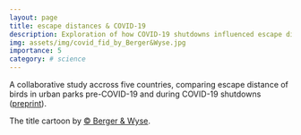 ```yaml
---
layout: page
title: escape distances & COVID-19
description: Exploration of how COVID-19 shutdowns influenced escape distances of birds.
img: assets/img/covid_fid_by_Berger&Wyse.jpg
importance: 5
category: # science
---
```


A collaborative study accross five countries, comparing escape distance of birds in urban parks pre-COVID-19 and during COVID-19 shutdowns ([preprint](https://www.biorxiv.org/content/10.1101/2022.07.15.500232v1)).

The title cartoon by [© Berger & Wyse](https://www.bergerandwyse.com).